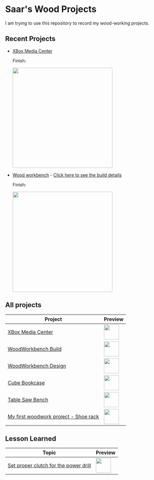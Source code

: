 # Saar's Wood Projects

I am trying to use this repository to record my wood-working projects.

## Recent Projects

* [XBox Media Center](./XBoxMediaCenter.md)

  Finish:

  <img src='images/XBoxStore-04.jpg' width='320' />

* [Wood workbench](./Workbench-Build.md) - [Click here to see the build details](./Workbench-Build.md)

  Finish:

  [<img src='images/WorkBench-05.jpg' width='320' />](./Workbench-Build.md)

## All projects

| Project                                                | Preview                                                                                  |
|--------------------------------------------------------|------------------------------------------------------------------------------------------|
| [XBox Media Center](./XBoxMediaCenter.md)              | [<img src='images/XBoxStore-04.jpg' width='48' />](./XBoxMediaCenter.md)                 |
| [WoodWorkbench Build](./Workbench-Build.md)            | [<img src='images/WorkBench-05.jpg' width='48' />](./Workbench-Build.md)                 |
| [WoodWorkbench Design](./Workbench.md)                 | [<img src='images/WorkBenchV20.png' width='48' />](./Workbench.md)                       |
| [Cube Bookcase](./CubeBookcase.md)                     | [<img src='images/CubeBookcaseV2-3DvsReal.png' width='48' />](./CubeBookcase.md)         |
| [Table Saw Bench](./TableSawBench.md)                  | [<img src='images/TableSawBench-Done.png' width='48' height='48' />](./TableSawBench.md) |
| [My first woodwork project - Shoe rack](./ShoeRack.md) | [<img src='images/ShoeRack-WithDog.jpg' width='48' height='48' />](./ShoeRack.md)        |

## Lesson Learned

| Topic                                                            | Preview                                                               |
|------------------------------------------------------------------|-----------------------------------------------------------------------|
| [Set proper clutch for the power drill](./LLPowerDrillClutch.md) | <img src='images/LL-PowerDrillClutch02.jpg' width='48' height='48' /> |
